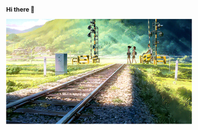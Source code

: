 ### Hi there 👋
<!-- ![okokoe](https://github.com/KvnPrdtyaa/KvnPrdtyaa/blob/main/banner.gif) -->
<img src="https://github.com/KvnPrdtyaa/KvnPrdtyaa/blob/main/banner.gif" width="768"/>
<!--
**KvnPrdtyaa/KvnPrdtyaa** is a ✨ _special_ ✨ repository because its `README.md` (this file) appears on your GitHub profile.

Here are some ideas to get you started:

- 🔭 I’m currently working on ...
- 🌱 I’m currently learning ...
- 👯 I’m looking to collaborate on ...
- 🤔 I’m looking for help with ...
- 💬 Ask me about ...
- 📫 How to reach me: ...
- 😄 Pronouns: ...
- ⚡ Fun fact: ...
-->

